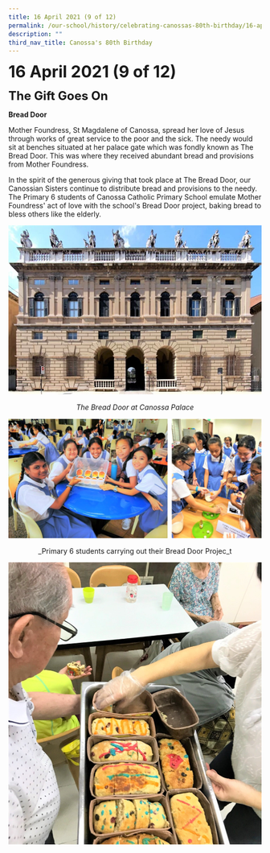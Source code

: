 ```yaml
---
title: 16 April 2021 (9 of 12)
permalink: /our-school/history/celebrating-canossas-80th-birthday/16-april-2021-9-of-12
description: ""
third_nav_title: Canossa's 80th Birthday
---
```

**<font size=6>16 April 2021 (9 of 12)</font>**

**<font size=5>The Gift Goes On</font>**


**Bread Door**
  

Mother Foundress, St Magdalene of Canossa, spread her love of Jesus through works of great service to the poor and the sick. The needy would sit at benches situated at her palace gate which was fondly known as The Bread Door. This was where they received abundant bread and provisions from Mother Foundress.

  

In the spirit of the generous giving that took place at The Bread Door, our Canossian Sisters continue to distribute bread and provisions to the needy. The Primary 6 students of Canossa Catholic Primary School emulate Mother Foundress' act of love with the school's Bread Door project, baking bread to bless others like the elderly.

![](/images/History/16%20April%2021%201.jpg)

<center> 
	
_The Bread Door at Canossa Palace_ 

</center>

![](/images/History/16%20April%2021%202.png)

<center>
	
_Primary 6 students carrying out their Bread Door Projec_t
	
</center>


![](/images/History/16%20April%2021%203.jpg)
